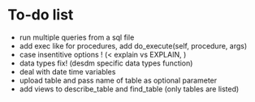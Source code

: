 # To-do list

- run multiple queries from  a sql file
- add exec like for procedures, add do_execute(self, procedure, args)
- case insentitive options ! (< explain vs EXPLAIN, )
- data types fix! (desdm specific data types function)
- deal with date time variables
- upload table and pass name of table as optional parameter
- add views to describe_table and find_table (only tables are listed)
